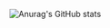 ![Anurag's GitHub stats](https://github-readme-stats.vercel.app/api?username=huuthotn01&show_icons=true&theme=dark&count_private=true)

